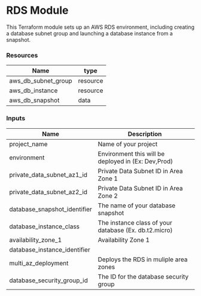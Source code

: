 <h1>RDS Module</h1>
This Terraform module sets up an AWS RDS environment, including creating a database subnet group and launching a database instance from a snapshot.

<h3>Resources</h3>

| Name | type |
| --- | --- |
| aws_db_subnet_group | resource |
| aws_db_instance | resource |
| aws_db_snapshot | data |


<h3>Inputs</h3>

| Name | Description |
| --- | --- |
| project_name | Name of your project |
| environment | Environment this will be deployed in (Ex: Dev,Prod) |
| private_data_subnet_az1_id | Private Data Subnet ID in Area Zone 1  |
| private_data_subnet_az2_id | Private Data Subnet ID in Area Zone 2  |
| database_snapshot_identifier | The name of your database snapshot  |
| database_instance_class | The instance class of your database (Ex. db.t2.micro)  |
| availability_zone_1 | Availability Zone 1  |
| database_instance_identifier |   |
| multi_az_deployment | Deploys the RDS in muliple area zones  |
| database_security_group_id | The ID for the database security group  |
